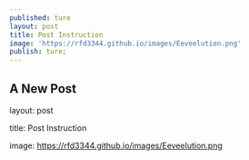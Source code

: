 ```yaml
---
published: ture
layout: post
title: Post Instruction
image: 'https://rfd3344.github.io/images/Eeveelution.png'
publish: ture;
---
```

## A New Post
layout: post

title: Post Instruction

image: https://rfd3344.github.io/images/Eeveelution.png